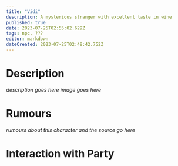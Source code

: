 ```yaml
---
title: "Vidi"
description: A mysterious stranger with excellent taste in wine
published: true
date: 2023-07-25T02:55:02.629Z
tags: npc, ???
editor: markdown
dateCreated: 2023-07-25T02:48:42.752Z
---
```


# Description
*description goes here*
*image goes here*

# Rumours
*rumours about this character and the source go here*

# Interaction with Party
